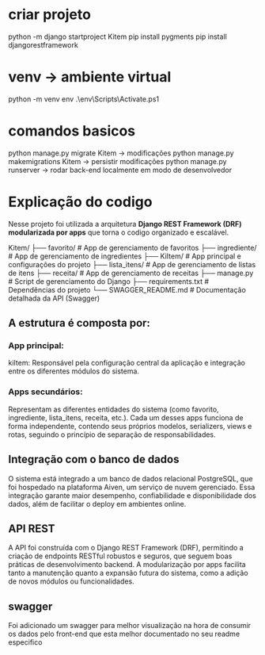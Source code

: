 # criar projeto
python -m django startproject Kitem 
pip install pygments 
pip install djangorestframework

# venv -> ambiente virtual
python -m venv env
.\env\Scripts\Activate.ps1

# comandos basicos
python manage.py migrate Kitem -> modificações
python manage.py makemigrations Kitem -> persistir modificações
python manage.py runserver -> rodar back-end localmente em modo de desenvolvedor

# Explicação do codigo
Nesse projeto foi utilizada a arquitetura **Django REST Framework (DRF) modularizada por apps** que torna o codigo organizado e escalável.

Kitem/
├── favorito/            # App de gerenciamento de favoritos
├── ingrediente/         # App de gerenciamento de ingredientes
├── KiItem/              # App principal e configurações do projeto
├── lista_itens/         # App de gerenciamento de listas de itens
├── receita/             # App de gerenciamento de receitas
├── manage.py            # Script de gerenciamento do Django
├── requirements.txt     # Dependências do projeto
└── SWAGGER_README.md    # Documentação detalhada da API (Swagger)

## A estrutura é composta por:
  ### App principal: 
  kiItem: Responsável pela configuração central da aplicação e integração entre os diferentes módulos do sistema.
  ### Apps secundários: 
  Representam as diferentes entidades do sistema (como favorito, ingrediente, lista_itens, receita, etc.). Cada um desses apps funciona de forma independente, contendo seus próprios modelos, serializers, views e rotas, seguindo o princípio de separação de responsabilidades.
## Integração com o banco de dados
O sistema está integrado a um banco de dados relacional PostgreSQL, que foi hospedado na plataforma Aiven, um serviço de nuvem gerenciado. Essa integração garante maior desempenho, confiabilidade e disponibilidade dos dados, além de facilitar o deploy em ambientes online.
## API REST
A API foi construída com o Django REST Framework (DRF), permitindo a criação de endpoints RESTful robustos e seguros, que seguem boas práticas de desenvolvimento backend. A modularização por apps facilita tanto a manutenção quanto a expansão futura do sistema, como a adição de novos módulos ou funcionalidades.
## swagger
Foi adicionado um swagger para melhor visualização na hora de consumir os dados pelo front-end que esta melhor documentado no seu readme especifico
